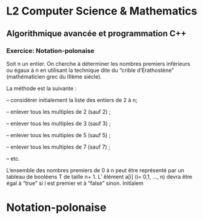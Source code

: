 <h1>L2 Computer Science & Mathematics</h1>
<h2>Algorithmique avancée et programmation C++</h2>
<h3>Exercice: Notation-polonaise</h3>
Soit n un entier. On cherche à déterminer les nombres premiers inférieurs ou égaux à n en utilisant la technique dite du “crible d’Erathostène” (mathématicien grec du IIIème siécle).

La méthode est la suivante :

– considérer initialement la liste des entiers de 2 à n;

– enlever tous les multiples de 2 (sauf 2) ;

– enlever tous les multiples de 3 (sauf 3) ;

– enlever tous les multiples de 5 (sauf 5) ;

– enlever tous les multiples de 7 (sauf 7) ;

– etc.

L’ensemble des nombres premiers de 0 à n peut être représenté par un tableau de booléens T de taille n+ 1. L’ ́élément a[i] (i= 0,1, ..., n) devra être égal à “true” si i est premier et à “false” sinon. Initialem

# Notation-polonaise
